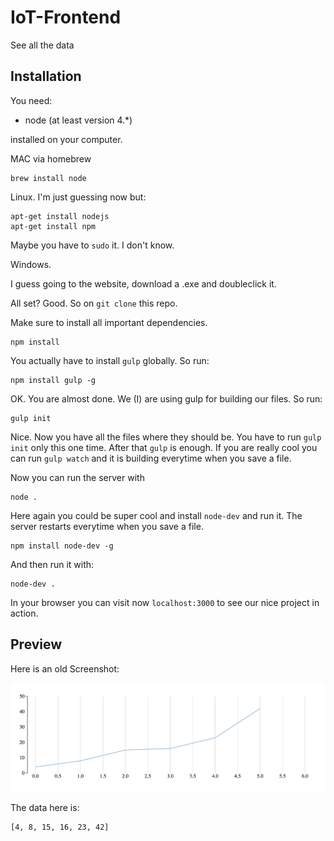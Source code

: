 # IoT-Frontend
See all the data

## Installation

You need:
  * node (at least version 4.\*)

installed on your computer.

MAC via homebrew

```
brew install node
```

Linux. I'm just guessing now but:

```
apt-get install nodejs
apt-get install npm
```

Maybe you have to `sudo` it. I don't know.

Windows.

I guess going to the website, download a .exe and doubleclick it.

All set? Good. So on `git clone` this repo.

Make sure to install all important dependencies.

```
npm install
```

You actually have to install `gulp` globally. So run:

```
npm install gulp -g
```

OK. You are almost done. We (I) are using gulp for building our files. So run:

```
gulp init
```

Nice. Now you have all the files where they should be. You have to run 
`gulp init` only this one time. After that `gulp` is enough. If you are really
cool you can run `gulp watch` and it is building everytime when you save a
file.

Now you can run the server with 

```
node .
```

Here again you could be super cool and install `node-dev` and run it.
The server restarts everytime when you save a file.

```
npm install node-dev -g
```

And then run it with:

```
node-dev .
```

In your browser you can visit now `localhost:3000` to see our nice project in action.

## Preview

Here is an old Screenshot:

![](docs/graph.png)

The data here is:

```
[4, 8, 15, 16, 23, 42]
```

